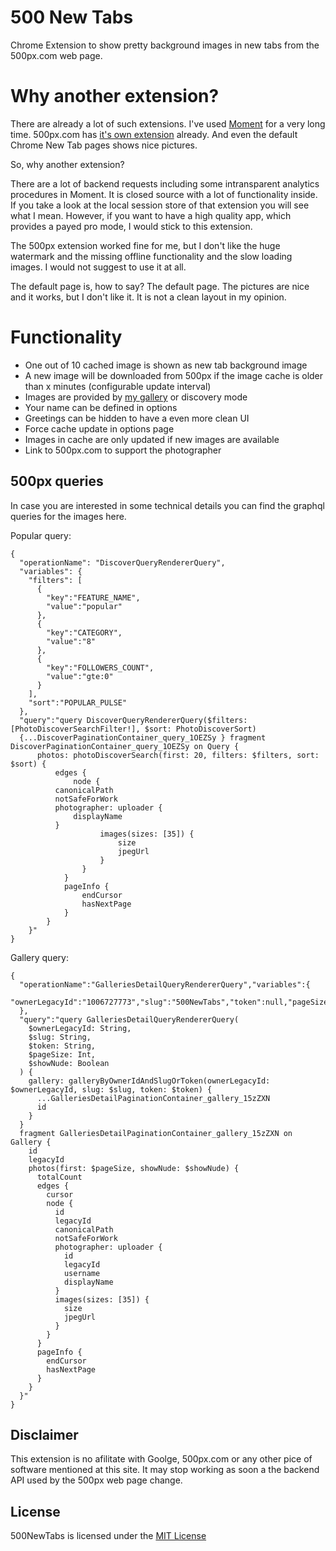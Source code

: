 # 500 New Tabs

Chrome Extension to show pretty background images in new tabs from the 500px.com web page.

# Why another extension?

There are already a lot of such extensions. I've used [Moment](https://chrome.google.com/webstore/detail/moment-1-personal-dashboa/lgecddhfcfhlmllljooldkbbijdcnlpe) for a very long time. 500px.com has [it's own extension](https://chrome.google.com/webstore/detail/500px-photo-new-tab-inspi/clbaflfnbbbgjppjogdmnhkgpiijamdg) already. And even the default Chrome New Tab pages shows nice pictures.

So, why another extension?

There are a lot of backend requests including some intransparent analytics procedures in Moment. It is closed source with a lot of functionality inside. If you take a look at the local session store of that extension you will see what I mean. However, if you want to have a high quality app, which provides a payed pro mode, I would stick to this extension.

The 500px extension worked fine for me, but I don't like the huge watermark and the missing offline functionality and the slow loading images. I would not suggest to use it at all.

The default page is, how to say? The default page. The pictures are nice and it works, but I don't like it. It is not a clean layout in my opinion.

# Functionality

* One out of 10 cached image is shown as new tab background image
* A new image will be downloaded from 500px if the image cache is older than x minutes (configurable update interval)
* Images are provided by [my gallery](https://500px.com/p/olibu/galleries/500NewTabs) or discovery mode
* Your name can be defined in options
* Greetings can be hidden to have a even more clean UI
* Force cache update in options page
* Images in cache are only updated if new images are available
* Link to 500px.com to support the photographer

## 500px queries

In case you are interested in some technical details you can find the graphql queries for the images here.

Popular query:
```
{
  "operationName": "DiscoverQueryRendererQuery",
  "variables": {
    "filters": [
      {
        "key":"FEATURE_NAME",
        "value":"popular"
      },
      {
        "key":"CATEGORY",
        "value":"8"
      },
      {
        "key":"FOLLOWERS_COUNT",
        "value":"gte:0"
      }
    ],
    "sort":"POPULAR_PULSE"
  },
  "query":"query DiscoverQueryRendererQuery($filters: [PhotoDiscoverSearchFilter!], $sort: PhotoDiscoverSort) 
  {...DiscoverPaginationContainer_query_1OEZSy } fragment DiscoverPaginationContainer_query_1OEZSy on Query { 
	  photos: photoDiscoverSearch(first: 20, filters: $filters, sort: $sort) { 
		  edges { 
			  node { 
          canonicalPath
          notSafeForWork 
          photographer: uploader {
              displayName
          }
					images(sizes: [35]) {
						size
						jpegUrl
					}
				}
			}
			pageInfo {
				endCursor
				hasNextPage
			}
		}
	}"
}
```

Gallery query:
```
{
  "operationName":"GalleriesDetailQueryRendererQuery","variables":{
    "ownerLegacyId":"1006727773","slug":"500NewTabs","token":null,"pageSize":10,"showNude":true
  },
  "query":"query GalleriesDetailQueryRendererQuery(
    $ownerLegacyId: String, 
    $slug: String, 
    $token: String, 
    $pageSize: Int, 
    $showNude: Boolean
  ) {
    gallery: galleryByOwnerIdAndSlugOrToken(ownerLegacyId: $ownerLegacyId, slug: $slug, token: $token) {
      ...GalleriesDetailPaginationContainer_gallery_15zZXN
      id
    }
  }
  fragment GalleriesDetailPaginationContainer_gallery_15zZXN on Gallery {
    id
    legacyId
    photos(first: $pageSize, showNude: $showNude) {
      totalCount
      edges {
        cursor
        node {
          id
          legacyId
          canonicalPath
          notSafeForWork
          photographer: uploader {
            id
            legacyId
            username
            displayName
          }
          images(sizes: [35]) {
            size
            jpegUrl
          }
        }
      }
      pageInfo {
        endCursor
        hasNextPage
      }
    }
  }"
}
```

## Disclaimer

This extension is no afilitate with Goolge, 500px.com or any other pice of software mentioned at this site. It may stop working as soon a the backend API used by the 500px web page change.

## License

500NewTabs is licensed under the [MIT License](https://tldrlegal.com/l/mit)
